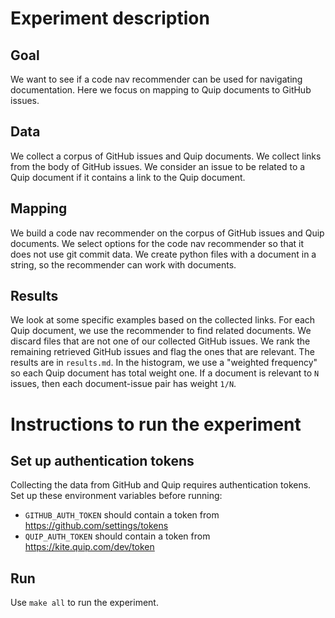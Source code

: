 # Experiment description

## Goal

We want to see if a code nav recommender can be used for navigating documentation.
Here we focus on mapping to Quip documents to GitHub issues.

## Data

We collect a corpus of GitHub issues and Quip documents.
We collect links from the body of GitHub issues.
We consider an issue to be related to a Quip document if it contains a link to the Quip document.

## Mapping

We build a code nav recommender on the corpus of GitHub issues and Quip documents.
We select options for the code nav recommender so that it does not use git commit data.
We create python files with a document in a string, so the recommender can work with documents.

## Results

We look at some specific examples based on the collected links.
For each Quip document, we use the recommender to find related documents.
We discard files that are not one of our collected GitHub issues.
We rank the remaining retrieved GitHub issues and flag the ones that are relevant.
The results are in `results.md`.
In the histogram, we use a "weighted frequency" so each Quip document has total weight one.
If a document is relevant to `N` issues, then each document-issue pair has weight `1/N`.

# Instructions to run the experiment

## Set up authentication tokens

Collecting the data from GitHub and Quip requires authentication tokens.
Set up these environment variables before running:
- `GITHUB_AUTH_TOKEN` should contain a token from https://github.com/settings/tokens
- `QUIP_AUTH_TOKEN` should contain a token from https://kite.quip.com/dev/token

## Run

Use `make all` to run the experiment.
